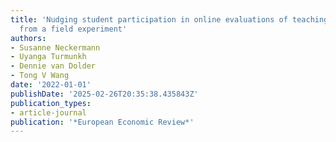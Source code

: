 ```yaml
---
title: 'Nudging student participation in online evaluations of teaching: Evidence
  from a field experiment'
authors:
- Susanne Neckermann
- Uyanga Turmunkh
- Dennie van Dolder
- Tong V Wang
date: '2022-01-01'
publishDate: '2025-02-26T20:35:38.435843Z'
publication_types:
- article-journal
publication: '*European Economic Review*'
---
```

